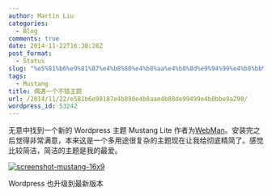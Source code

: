 ```yaml
---
author: Martin Liu
categories:
  - Blog
comments: true
date: 2014-11-22T16:38:28Z
post_format:
  - Status
slug: "%e5%81%b6%e9%81%87%e4%b8%80%e4%b8%aa%e4%b8%8d%e9%94%99%e4%b8%bb%e9%a2%98"
tags:
  - Mustang
title: 偶遇一个不错主题
url: /2014/11/22/e581b6e98187e4b880e4b8aae4b88de99499e4b8bbe9a298/
wordpress_id: 53242
---
```


无意中找到一个新的 Wordpress 主题 Mustang Lite 作者为[WebMan](http://www.webmandesign.eu/)。安装完之后觉得非常满意，本来这是一个多用途很复杂的主题现在让我给彻底精简了。感觉比较简洁，简洁的主题是我的最爱。

[![screenshot-mustang-16x9](http://7bv9gn.com1.z0.glb.clouddn.com/wp-content/uploads/2014/11/screenshot-mustang-16x9-520x289.png)](http://7bv9gn.com1.z0.glb.clouddn.com/wp-content/uploads/2014/11/screenshot-mustang-16x9.png)

Wordpress 也升级到最新版本
